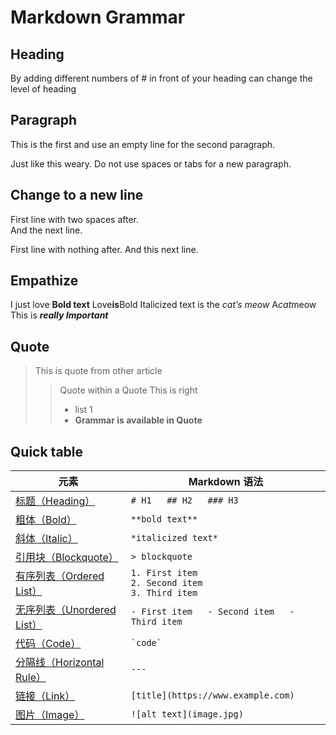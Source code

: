 # Markdown Grammar
## Heading
By adding different numbers of # in front of your heading can change the level of heading

## Paragraph
This is the first and use an empty line for the second paragraph.

Just like this weary. Do not use spaces or tabs for a new paragraph.

## Change to a new line
First line with two spaces after.  
And the next line.

First line with nothing after.
And this next line.

## Empathize
I just love **Bold text**
Love**is**Bold
Italicized text is the *cat’s meow*
A*cat*meow
This is ***really Important***

## Quote
> This is quote from other article
>> Quote within a Quote
>> This is right
>>  -  list 1
>>  -  **Grammar is available in Quote**

## Quick table
|元素|Markdown 语法|
|---|---|
|[标题（Heading）](https://markdown.com.cn/basic-syntax/headings.html)|`# H1   ## H2   ### H3`|
|[粗体（Bold）](https://markdown.com.cn/basic-syntax/bold.html)|`**bold text**`|
|[斜体（Italic）](https://markdown.com.cn/basic-syntax/italic.html)|`*italicized text*`|
|[引用块（Blockquote）](https://markdown.com.cn/basic-syntax/blockquotes.html)|`> blockquote`|
|[有序列表（Ordered List）](https://markdown.com.cn/basic-syntax/ordered-lists.html)|`1. First item`  <br>`2. Second item`  <br>`3. Third item`|
|[无序列表（Unordered List）](https://markdown.com.cn/basic-syntax/unordered-lists.html)|`- First item   - Second item   - Third item   `|
|[代码（Code）](https://markdown.com.cn/basic-syntax/code.html)|`` `code` ``|
|[分隔线（Horizontal Rule）](https://markdown.com.cn/basic-syntax/horizontal-rules.html)|`---`|
|[链接（Link）](https://markdown.com.cn/basic-syntax/links.html)|`[title](https://www.example.com)`|
|[图片（Image）](https://markdown.com.cn/basic-syntax/images.html)|`![alt text](image.jpg)`|

